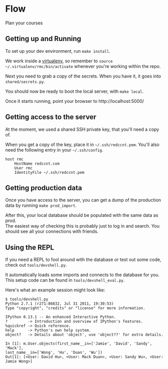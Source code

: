 # Flow

Plan your courses

## Getting up and Running

To set up your dev environment, run `make install`.

We work inside a [virtualenv][], so remember to `source 
~/.virtualenv/rmc/bin/activate` whenever you're working within the repo.

Next you need to grab a copy of the secrets. When you have it, it goes into 
`shared/secrets.py`.

You should now be ready to boot the local server, with `make local`.

Once it starts running, point your browser to http://localhost:5000/

## Getting access to the server

At the moment, we used a shared SSH private key, that you'll need a copy of.

When you get a copy of the key, place it in `~/.ssh/redccnt.pem`. You'll also 
need the following entry in your `~/.ssh/config`.

    host rmc
        HostName redccnt.com
        User rmc
        IdentityFile ~/.ssh/redccnt.pem

## Getting production data

Once you have access to the server, you can get a dump of the production data by 
running `make prod_import`.

After this, your local database should be populated with the same data as prod.  
The easiest way of checking this is probably just to log in and search. You 
should see all your connections with friends.

## Using the REPL

If you need a REPL to fool around with the database or test out some code, check 
out `tools/devshell.py`.

It automatically loads some imports and connects to the database for you. This 
setup code can be found in `tools/devshell_eval.py`.

Here's what an example session might look like:

    $ tools/devshell.py
    Python 2.7.1 (r271:86832, Jul 31 2011, 19:30:53)
    Type "copyright", "credits" or "license" for more information.

    IPython 0.13.1 -- An enhanced Interactive Python.
    ?         -> Introduction and overview of IPython's features.
    %quickref -> Quick reference.
    help      -> Python's own help system.
    object?   -> Details about 'object', use 'object??' for extra details.

    In [1]: m.User.objects(first_name__in=['Jamie', 'David', 'Sandy', 'Mack'], 
    last_name__in=['Wong', 'Hu', 'Duan', 'Wu'])
    Out[1]: [<User: David Hu>, <User: Mack Duan>, <User: Sandy Wu>, <User: Jamie Wong>]

[virtualenv]: http://www.virtualenv.org/en/latest/
